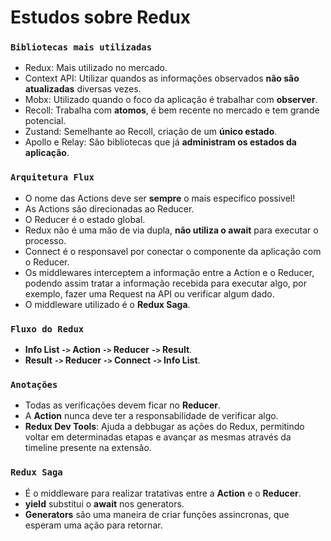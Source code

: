 # Estudos sobre Redux

### `Bibliotecas mais utilizadas`
- Redux: Mais utilizado no mercado.
- Context API: Utilizar quandos as informações observados **não são atualizadas** diversas vezes.
- Mobx: Utilizado quando o foco da aplicação é trabalhar com **observer**.
- Recoll: Trabalha com **atomos**, é bem recente no mercado e tem grande potencial.
- Zustand: Semelhante ao Recoll, criação de um **único estado**.
- Apollo e Relay: São bibliotecas que já **administram os estados da aplicação**.

### `Arquitetura Flux`
- O nome das Actions deve ser **sempre** o mais especifico possivel!
- As Actions são direcionadas ao Reducer.
- O Reducer é o estado global.
- Redux não é uma mão de via dupla, **não utiliza o await** para executar o processo.
- Connect é o responsavel por conectar o componente da aplicação com o Reducer.
- Os middlewares interceptem a informação entre a Action e o Reducer, podendo assim tratar a informação recebida para executar algo, por exemplo, fazer uma Request na API ou verificar algum dado.
- O middleware utilizado é o **Redux Saga**.

### `Fluxo do Redux`
- **Info List `->` Action `->` Reducer `->` Result**.
- **Result `->` Reducer `->` Connect `->` Info List**.

### `Anotações`
- Todas as verificações devem ficar no **Reducer**.
- A **Action** nunca deve ter a responsabilidade de verificar algo.
- **Redux Dev Tools**: Ajuda a debbugar as ações do Redux, permitindo voltar em determinadas etapas e avançar as mesmas através da timeline presente na extensão.

### `Redux Saga`
- É o middleware para realizar tratativas entre a **Action** e o **Reducer**.
- **yield** substitui o **await** nos generators.
- **Generators** são uma maneira de criar funções assincronas, que esperam uma ação para retornar. 